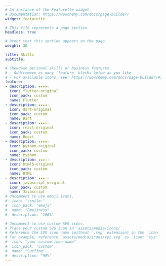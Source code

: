 ```yaml
---
# An instance of the Featurette widget.
# Documentation: https://wowchemy.com/docs/page-builder/
widget: featurette

# This file represents a page section.
headless: true

# Order that this section appears on the page.
weight: 30

title: Skills
subtitle:

# Showcase personal skills or business features.
# - Add/remove as many `feature` blocks below as you like.
# - For available icons, see: https://wowchemy.com/docs/page-builder/#icons
feature:
- description: ★★★★☆
  icon: flutter-original
  icon_pack: custom
  name: Flutter
- description: ★★★★☆
  icon: dart-original
  icon_pack: custom
  name: Dart
- description: ★★★☆☆
  icon: react-original
  icon_pack: custom
  name: React
- description: ★★★★☆
  icon: python-original
  icon_pack: custom
  name: Python
- description: ★★★☆☆
  icon: html5-original
  icon_pack: custom
  name: HTML
- description: ★★★☆☆
  icon: javascript-original
  icon_pack: custom
  name: Javascript
# Uncomment to use emoji icons.
#- icon: ":smile:"
#  icon_pack: "emoji"
#  name: "Emojiness"
#  description: "100%"  

# Uncomment to use custom SVG icons.
# Place your custom SVG icon in `assets/media/icons/`.
# Reference the SVG icon name (without `.svg` extension) in the `icon` field.
# For example, reference `assets/media/icons/xyz.svg` as `icon: 'xyz'`
#- icon: "your-custom-icon-name"
#  icon_pack: "custom"
#  name: "Surfing"
#  description: "90%"
---
```

